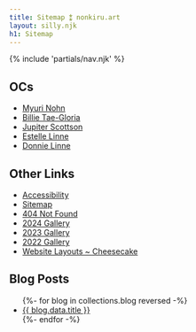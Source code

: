 ```yaml
---
title: Sitemap ⁑ nonkiru.art
layout: silly.njk
h1: Sitemap
---
```


{% include 'partials/nav.njk' %}

## OCs
<ul>
    <li><a href="/ocs/myuri/">Myuri Nohn</a></li>
    <li><a href="/ocs/billie/">Billie Tae-Gloria</a></li>
    <li><a href="/ocs/jupiter/">Jupiter Scottson</a></li>
    <li><a href="/ocs/estelle/">Estelle Linne</a></li>
    <li><a href="/ocs/donnie/">Donnie Linne</a></li>
</ul>

## Other Links
<ul>
    <li><a href="/accessibility/">Accessibility</a></li>
    <li><a href="/sitemap/">Sitemap</a></li>
    <li><a href="/not_found/">404 Not Found</a></li>
    <li><a href="/art/2024/">2024 Gallery</a></li>
    <li><a href="/art/2023/">2023 Gallery</a></li>
    <li><a href="/art/2022/">2022 Gallery</a></li>
    <li><a href="/layouts/cheesecake/">Website Layouts ~ Cheesecake</a></li>
</ul>

<h2>Blog Posts</h2>
<ul>
{%- for blog in collections.blog reversed  -%}
  <li><a href="{{ blog.url }}">{{ blog.data.title }}</a></li>
{%- endfor -%}
</ul>